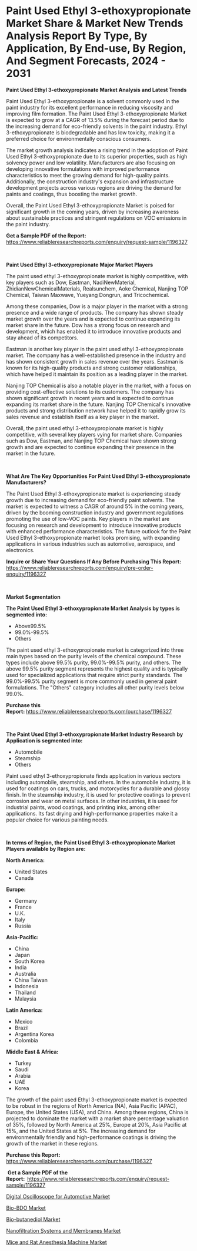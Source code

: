 <p><h1>Paint Used Ethyl 3-ethoxypropionate Market Share & Market New Trends Analysis Report By Type, By Application, By End-use, By Region, And Segment Forecasts, 2024 - 2031</h1></p><p><strong>Paint Used Ethyl 3-ethoxypropionate Market Analysis and Latest Trends</strong></p>
<p><p>Paint Used Ethyl 3-ethoxypropionate is a solvent commonly used in the paint industry for its excellent performance in reducing viscosity and improving film formation. The Paint Used Ethyl 3-ethoxypropionate Market is expected to grow at a CAGR of 13.5% during the forecast period due to the increasing demand for eco-friendly solvents in the paint industry. Ethyl 3-ethoxypropionate is biodegradable and has low toxicity, making it a preferred choice for environmentally conscious consumers.</p><p>The market growth analysis indicates a rising trend in the adoption of Paint Used Ethyl 3-ethoxypropionate due to its superior properties, such as high solvency power and low volatility. Manufacturers are also focusing on developing innovative formulations with improved performance characteristics to meet the growing demand for high-quality paints. Additionally, the construction industry's expansion and infrastructure development projects across various regions are driving the demand for paints and coatings, thus boosting the market growth.</p><p>Overall, the Paint Used Ethyl 3-ethoxypropionate Market is poised for significant growth in the coming years, driven by increasing awareness about sustainable practices and stringent regulations on VOC emissions in the paint industry.</p></p>
<p><strong>Get a Sample PDF of the Report:&nbsp;</strong> <a href="https://www.reliableresearchreports.com/enquiry/request-sample/1196327">https://www.reliableresearchreports.com/enquiry/request-sample/1196327</a></p>
<p>&nbsp;</p>
<p><strong>Paint Used Ethyl 3-ethoxypropionate Major Market Players</strong></p>
<p><p>The paint used ethyl 3-ethoxypropionate market is highly competitive, with key players such as Dow, Eastman, NadiNewMaterial, ZhidianNewChemicalMaterials, Realsunchem, Aoke Chemical, Nanjing TOP Chemical, Taiwan Maxwave, Yueyang Dongrun, and Tricochemical. </p><p>Among these companies, Dow is a major player in the market with a strong presence and a wide range of products. The company has shown steady market growth over the years and is expected to continue expanding its market share in the future. Dow has a strong focus on research and development, which has enabled it to introduce innovative products and stay ahead of its competitors.</p><p>Eastman is another key player in the paint used ethyl 3-ethoxypropionate market. The company has a well-established presence in the industry and has shown consistent growth in sales revenue over the years. Eastman is known for its high-quality products and strong customer relationships, which have helped it maintain its position as a leading player in the market.</p><p>Nanjing TOP Chemical is also a notable player in the market, with a focus on providing cost-effective solutions to its customers. The company has shown significant growth in recent years and is expected to continue expanding its market share in the future. Nanjing TOP Chemical's innovative products and strong distribution network have helped it to rapidly grow its sales revenue and establish itself as a key player in the market.</p><p>Overall, the paint used ethyl 3-ethoxypropionate market is highly competitive, with several key players vying for market share. Companies such as Dow, Eastman, and Nanjing TOP Chemical have shown strong growth and are expected to continue expanding their presence in the market in the future.</p></p>
<p>&nbsp;</p>
<p><strong>What Are The Key Opportunities For Paint Used Ethyl 3-ethoxypropionate Manufacturers?</strong></p>
<p><p>The Paint Used Ethyl 3-ethoxypropionate market is experiencing steady growth due to increasing demand for eco-friendly paint solvents. The market is expected to witness a CAGR of around 5% in the coming years, driven by the booming construction industry and government regulations promoting the use of low-VOC paints. Key players in the market are focusing on research and development to introduce innovative products with enhanced performance characteristics. The future outlook for the Paint Used Ethyl 3-ethoxypropionate market looks promising, with expanding applications in various industries such as automotive, aerospace, and electronics.</p></p>
<p><strong>Inquire or Share Your Questions If Any Before Purchasing This Report:</strong> <a href="https://www.reliableresearchreports.com/enquiry/pre-order-enquiry/1196327">https://www.reliableresearchreports.com/enquiry/pre-order-enquiry/1196327</a></p>
<p>&nbsp;</p>
<p><strong>Market Segmentation</strong></p>
<p><strong>The Paint Used Ethyl 3-ethoxypropionate Market Analysis by types is segmented into:</strong></p>
<p><ul><li>Above99.5%</li><li>99.0%-99.5%</li><li>Others</li></ul></p>
<p><p>The paint used ethyl 3-ethoxypropionate market is categorized into three main types based on the purity levels of the chemical compound. These types include above 99.5% purity, 99.0%-99.5% purity, and others. The above 99.5% purity segment represents the highest quality and is typically used for specialized applications that require strict purity standards. The 99.0%-99.5% purity segment is more commonly used in general paint formulations. The "Others" category includes all other purity levels below 99.0%.</p></p>
<p><strong>Purchase this Report:&nbsp;</strong><a href="https://www.reliableresearchreports.com/purchase/1196327">https://www.reliableresearchreports.com/purchase/1196327</a></p>
<p>&nbsp;</p>
<p><strong>The Paint Used Ethyl 3-ethoxypropionate Market Industry Research by Application is segmented into:</strong></p>
<p><ul><li>Automobile</li><li>Steamship</li><li>Others</li></ul></p>
<p><p>Paint used ethyl 3-ethoxypropionate finds application in various sectors including automobile, steamship, and others. In the automobile industry, it is used for coatings on cars, trucks, and motorcycles for a durable and glossy finish. In the steamship industry, it is used for protective coatings to prevent corrosion and wear on metal surfaces. In other industries, it is used for industrial paints, wood coatings, and printing inks, among other applications. Its fast drying and high-performance properties make it a popular choice for various painting needs.</p></p>
<p>&nbsp;</p>
<p><strong>In terms of Region, the Paint Used Ethyl 3-ethoxypropionate Market Players available by Region are:</strong></p>
<p>
    <p> <strong> North America: </strong>
        <ul>
            <li>United States</li>
            <li>Canada</li>
        </ul>
        </p> 
    <p> <strong> Europe: </strong>
        <ul>
            <li>Germany</li>
            <li>France</li>
            <li>U.K.</li>
            <li>Italy</li>
            <li>Russia</li>
        </ul>
        </p> 
    <p> <strong> Asia-Pacific: </strong>
        <ul>
            <li>China</li>
            <li>Japan</li>
            <li>South Korea</li>
            <li>India</li>
            <li>Australia</li>
            <li>China Taiwan</li>
            <li>Indonesia</li>
            <li>Thailand</li>
            <li>Malaysia</li>
        </ul>
        </p> 
    <p> <strong> Latin America: </strong>
        <ul>
            <li>Mexico</li>
            <li>Brazil</li>
            <li>Argentina Korea</li>
            <li>Colombia</li>
        </ul>
        </p> 
    <p> <strong> Middle East & Africa: </strong>
        <ul>
            <li>Turkey</li>
            <li>Saudi</li>
            <li>Arabia</li>
            <li>UAE</li>
            <li>Korea</li>
        </ul>
    </p>
    </p>
<p><p>The growth of the paint used Ethyl 3-ethoxypropionate market is expected to be robust in the regions of North America (NA), Asia Pacific (APAC), Europe, the United States (USA), and China. Among these regions, China is projected to dominate the market with a market share percentage valuation of 35%, followed by North America at 25%, Europe at 20%, Asia Pacific at 15%, and the United States at 5%. The increasing demand for environmentally friendly and high-performance coatings is driving the growth of the market in these regions.</p></p>
<p><strong>Purchase this Report: </strong><a href="https://www.reliableresearchreports.com/purchase/1196327">https://www.reliableresearchreports.com/purchase/1196327</a></p>
<p>&nbsp;<strong>Get a Sample PDF of the Report:&nbsp;&nbsp;</strong><a href="https://www.reliableresearchreports.com/enquiry/request-sample/1196327">https://www.reliableresearchreports.com/enquiry/request-sample/1196327</a></p>
<p><strong></strong></p>
<p><p><a href="https://medium.com/@ruthfranklin11/digital-oscilloscope-for-automotive-market-comprehensive-assessment-by-type-application-and-6ec87baa55bc">Digital Oscilloscope for Automotive Market</a></p><p><a href="https://github.com/brenzgnarento/Market-Research-Report-List-1/blob/main/bio-bdo-market.md">Bio-BDO Market</a></p><p><a href="https://github.com/jerrycopelandthomaswsqd8q/Market-Research-Report-List-1/blob/main/bio-butanediol-market.md">Bio-butanediol Market</a></p><p><a href="https://medium.com/@lulukerluke/nanofiltration-systems-and-membranes-market-furnishes-information-on-market-share-market-trends-fb0d4d625934">Nanofiltration Systems and Membranes Market</a></p><p><a href="https://medium.com/@ruthfranklin11/mice-and-rat-anesthesia-machine-market-analysis-its-cagr-market-segmentation-and-global-industry-3a0ecde05203">Mice and Rat Anesthesia Machine Market</a></p></p>